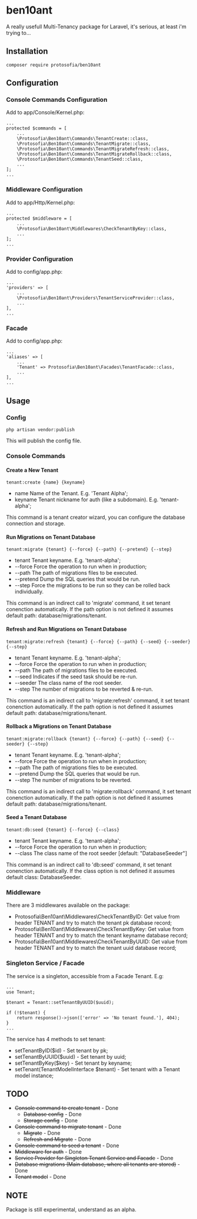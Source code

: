 # ben10ant
A really usefull Multi-Tenancy package for Laravel, it's serious, at least i'm trying to...

## Installation

    composer require protosofia/ben10ant

## Configuration

### Console Commands Configuration
Add to app/Console/Kernel.php:

    ...
    protected $commands = [
        ...
        \Protosofia\Ben10ant\Commands\TenantCreate::class,
        \Protosofia\Ben10ant\Commands\TenantMigrate::class,
        \Protosofia\Ben10ant\Commands\TenantMigrateRefresh::class,
        \Protosofia\Ben10ant\Commands\TenantMigrateRollback::class,
        \Protosofia\Ben10ant\Commands\TenantSeed::class,
        ...
    ];
    ...

### Middleware Configuration
Add to app/Http/Kernel.php:

    ...
    protected $middleware = [
        ...
        \Protosofia\Ben10ant\Middlewares\CheckTenantByKey::class,
        ...
    ];
    ...

### Provider Configuration
Add to config/app.php:

    ...
    'providers' => [
        ...
        \Protosofia\Ben10ant\Providers\TenantServiceProvider::class,
        ...
    ],
    ...

### Facade
Add to config/app.php:

    ...
    'aliases' => [
        ...
        'Tenant' => Protosofia\Ben10ant\Facades\TenantFacade::class,
        ...
    ],
    ...

## Usage

### Config

    php artisan vendor:publish

This will publish the config file.

### Console Commands

#### Create a New Tenant

    tenant:create {name} {keyname}

* name      Name of the Tenant. E.g. 'Tenant Alpha';
* keyname   Tenant nickname for auth (like a subdomain). E.g. 'tenant-alpha';

This command is a tenant creator wizard, you can configure the database connection and storage.

#### Run Migrations on Tenant Database

    tenant:migrate {tenant} {--force} {--path} {--pretend} {--step}

* tenant        Tenant keyname. E.g. 'tenant-alpha';
* --force       Force the operation to run when in production;
* --path        The path of migrations files to be executed.
* --pretend     Dump the SQL queries that would be run.
* --step        Force the migrations to be run so they can be rolled back individually.

This command is an indirect call to 'migrate' command, it set tenant conenction automatically. If the path option is not defined it assumes default path: database/migrations/tenant.

#### Refresh and Run Migrations on Tenant Database

    tenant:migrate:refresh {tenant} {--force} {--path} {--seed} {--seeder} {--step}

* tenant        Tenant keyname. E.g. 'tenant-alpha';
* --force       Force the operation to run when in production;
* --path        The path of migrations files to be executed.
* --seed        Indicates if the seed task should be re-run.
* --seeder      The class name of the root seeder.
* --step        The number of migrations to be reverted & re-run.

This command is an indirect call to 'migrate:refresh' command, it set tenant conenction automatically. If the path option is not defined it assumes default path: database/migrations/tenant.

#### Rollback a Migrations on Tenant Database

    tenant:migrate:rollback {tenant} {--force} {--path} {--seed} {--seeder} {--step}

* tenant        Tenant keyname. E.g. 'tenant-alpha';
* --force       Force the operation to run when in production;
* --path        The path of migrations files to be executed.
* --pretend     Dump the SQL queries that would be run.
* --step        The number of migrations to be reverted.

This command is an indirect call to 'migrate:rollback' command, it set tenant conenction automatically. If the path option is not defined it assumes default path: database/migrations/tenant.

#### Seed a Tenant Database

    tenant:db:seed {tenant} {--force} {--class}

* tenant        Tenant keyname. E.g. 'tenant-alpha';
* --force       Force the operation to run when in production;
* --class       The class name of the root seeder [default: "DatabaseSeeder"]

This command is an indirect call to 'db:seed' command, it set tenant conenction automatically. If the class option is not defined it assumes default class: DatabaseSeeder.

### Middleware

There are 3 middlewares available on the package:

* Protosofia\Ben10ant\Middlewares\CheckTenantByID: Get value from header TENANT and try to match the tenant pk database record;
* Protosofia\Ben10ant\Middlewares\CheckTenantByKey: Get value from header TENANT and try to match the tenant keyname database record;
* Protosofia\Ben10ant\Middlewares\CheckTenantByUUID: Get value from header TENANT and try to match the tenant uuid database record;

### Singleton Service / Facade

The service is a singleton, accessible from a Facade Tenant. E.g:

    ...
    use Tenant;

    $tenant = Tenant::setTenantByUUID($uuid);

    if (!$tenant) {
        return response()->json(['error' => 'No tenant found.'], 404);
    }
    ...

The service has 4 methods to set tenant:

* setTenantByID($id) - Set tenant by pk;
* setTenantByUUID($uuid)  - Set tenant by uuid;
* setTenantByKey($key) - Set tenant by keyname;
* setTenant(TenantModelInterface $tenant) - Set tenant with a Tenant model instance;

## TODO

* <s>Console command to create tenant</s> - Done
  * <s>Database config</s> - Done
  * <s>Storage config</s> - Done
* <s>Console command to migrate tenant</s> - Done
  * <s>Migrate</s> - Done
  * <s>Refresh and Migrate</s> - Done
* <s>Console command to seed a tenant</s> - Done
* <s>Middleware for auth</s> - Done
* <s>Service Provider for Singleton Tenant Service and Facade</s> - Done
* <s>Database migrations (Main database, where all tenants are stored)</s> - Done
* <s>Tenant model</s> - Done

## NOTE
Package is still experimental, understand as an alpha.
